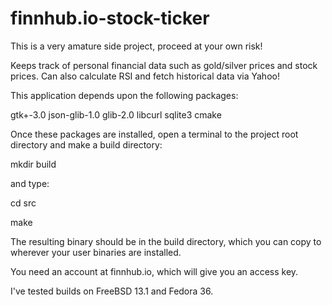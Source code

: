 # finnhub.io-stock-ticker
This is a very amature side project, proceed at your own risk!

Keeps track of personal financial data such as gold/silver prices and stock prices.  Can also calculate RSI and fetch historical data via Yahoo!

This application depends upon the following packages:

gtk+-3.0 json-glib-1.0 glib-2.0 libcurl sqlite3 cmake

Once these packages are installed, open a terminal to the project root directory and make a build directory: 

mkdir build

and type: 

cd src

make

The resulting binary should be in the build directory,
which you can copy to wherever your user binaries are installed.

You need an account at finnhub.io, which will give you an access key.

I've tested builds on FreeBSD 13.1 and Fedora 36.
